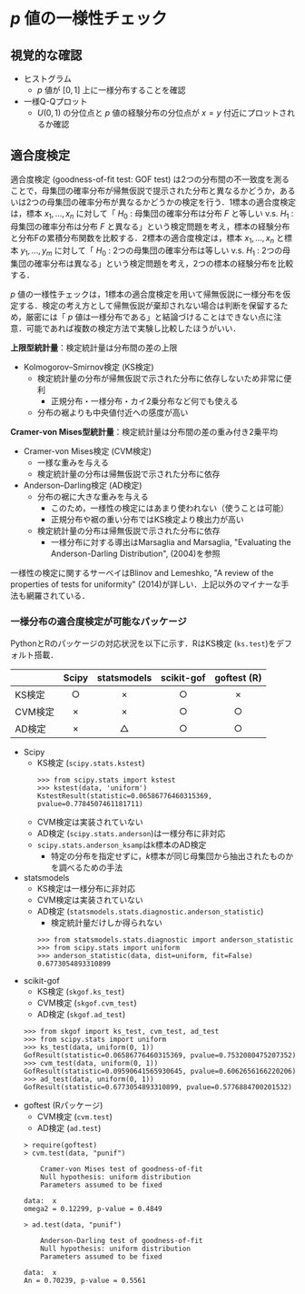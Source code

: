 
# $p$ 値の一様性チェック

## 視覚的な確認
- ヒストグラム
	- $p$ 値が $[0, 1]$ 上に一様分布することを確認
- 一様Q-Qプロット
	- $U(0, 1)$ の分位点と $p$ 値の経験分布の分位点が $x=y$ 付近にプロットされるか確認

## 適合度検定
適合度検定 (goodness-of-fit test: GOF test) は2つの分布間の不一致度を測ることで，母集団の確率分布が帰無仮説で提示された分布と異なるかどうか，あるいは2つの母集団の確率分布が異なるかどうかの検定を行う．1標本の適合度検定は，標本 $x_1, \dots, x_n$ に対して「 $H_0$ : 母集団の確率分布は分布 $F$ と等しい v.s. $H_1$ : 母集団の確率分布は分布 $F$ と異なる」という検定問題を考え，標本の経験分布と分布Fの累積分布関数を比較する．2標本の適合度検定は，標本 $x_1, \dots, x_n$ と標本 $y_1, \dots, y_m$ に対して「 $H_0$ : 2つの母集団の確率分布は等しい v.s. $H_1$ : 2つの母集団の確率分布は異なる」という検定問題を考え，2つの標本の経験分布を比較する．

$p$ 値の一様性チェックは，1標本の適合度検定を用いて帰無仮説に一様分布を仮定する．検定の考え方として帰無仮説が棄却されない場合は判断を保留するため，厳密には「 $p$ 値は一様分布である」と結論づけることはできない点に注意．可能であれば複数の検定方法で実験し比較したほうがいい．

**上限型統計量**：検定統計量は分布間の差の上限
- Kolmogorov–Smirnov検定  (KS検定)
	- 検定統計量の分布が帰無仮説で示された分布に依存しないため非常に便利
		- 正規分布・一様分布・カイ2乗分布など何でも使える
	- 分布の裾よりも中央値付近への感度が高い

**Cramer-von Mises型統計量**：検定統計量は分布間の差の重み付き2乗平均
- Cramer-von Mises検定 (CVM検定)
	- 一様な重みを与える
	- 検定統計量の分布は帰無仮説で示された分布に依存
- Anderson–Darling検定 (AD検定)
	- 分布の裾に大きな重みを与える
		- このため，一様性の検定にはあまり使われない（使うことは可能）
		- 正規分布や裾の重い分布ではKS検定より検出力が高い
	- 検定統計量の分布は帰無仮説で示された分布に依存
		- 一様分布に対する導出はMarsaglia and Marsaglia, "Evaluating the Anderson-Darling Distribution", (2004)を参照

一様性の検定に関するサーベイはBlinov and Lemeshko, "A review of the properties of tests for uniformity" (2014)が詳しい．上記以外のマイナーな手法も網羅されている．

### 一様分布の適合度検定が可能なパッケージ
PythonとRのパッケージの対応状況を以下に示す．RはKS検定 (`ks.test`)をデフォルト搭載．

| | Scipy | statsmodels | scikit-gof | goftest (R) |
----- | :---: | :---: | :---: | :---:
| KS検定 | ○ | × | ○ | × |
| CVM検定 | × | × | ○ | ○ |
| AD検定 | × | △ | ○ | ○ |

- Scipy
	- KS検定 (`scipy.stats.kstest`)
		```
		>>> from scipy.stats import kstest
		>>> kstest(data, 'uniform')
		KstestResult(statistic=0.06586776460315369, pvalue=0.7784507461181711)
		```
	- CVM検定は実装されていない
	- AD検定 (`scipy.stats.anderson`)は一様分布に非対応
	- `scipy.stats.anderson_ksamp`はk標本のAD検定
		- 特定の分布を指定せずに，$k$標本が同じ母集団から抽出されたものかを調べるための手法
- statsmodels
	- KS検定は一様分布に非対応
	- CVM検定は実装されていない
	- AD検定 (`statsmodels.stats.diagnostic.anderson_statistic`)
		- 検定統計量だけしか得られない
		```
		>>> from statsmodels.stats.diagnostic import anderson_statistic
		>>> from scipy.stats import uniform
		>>> anderson_statistic(data, dist=uniform, fit=False)
		0.6773054893310899
		```
- scikit-gof
	- KS検定 (`skgof.ks_test`)
	- CVM検定 (`skgof.cvm_test`)
	- AD検定 (`skgof.ad_test`)
	```
	>>> from skgof import ks_test, cvm_test, ad_test
	>>> from scipy.stats import uniform
	>>> ks_test(data, uniform(0, 1))
	GofResult(statistic=0.06586776460315369, pvalue=0.7532080475207352)
	>>> cvm_test(data, uniform(0, 1))
	GofResult(statistic=0.09590641565930645, pvalue=0.6062656166220206)
	>>> ad_test(data, uniform(0, 1))
	GofResult(statistic=0.6773054893310899, pvalue=0.5776884700201532)
	```
- goftest (Rパッケージ)
	- CVM検定 (`cvm.test`)
	- AD検定 (`ad.test`)
	```
	> require(goftest)
	> cvm.test(data, "punif")

		Cramer-von Mises test of goodness-of-fit
		Null hypothesis: uniform distribution
		Parameters assumed to be fixed

	data:  x
	omega2 = 0.12299, p-value = 0.4849

	> ad.test(data, "punif")

		Anderson-Darling test of goodness-of-fit
		Null hypothesis: uniform distribution
		Parameters assumed to be fixed

	data:  x
	An = 0.70239, p-value = 0.5561
	```
